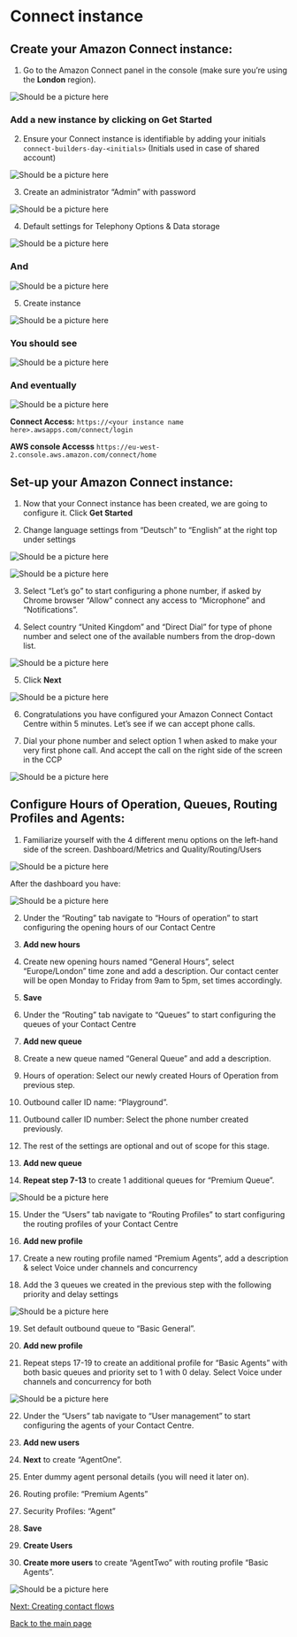 # Connect instance
## Create your Amazon Connect instance:

1. Go to the Amazon Connect panel in the console (make sure you’re using the **London** region).

![Should be a picture here](../pictures/picture-1.png)

### Add a new instance by clicking on **Get Started**

2. Ensure your Connect instance is identifiable by adding your initials `connect-builders-day-<initials>` (Initials used in case of shared account)

![Should be a picture here](../pictures/picture-2.png)

3. Create an administrator “Admin” with password

![Should be a picture here](../pictures/picture-3.png)

4. Default settings for Telephony Options & Data storage

![Should be a picture here](../pictures/picture-4.png)

### And

![Should be a picture here](../pictures/picture-5.png)

5. Create instance

![Should be a picture here](../pictures/picture-6.png)

### You should see

![Should be a picture here](../pictures/picture-7.png)

### And eventually

![Should be a picture here](../pictures/picture-8.png)

**Connect Access:**
`https://<your instance name here>.awsapps.com/connect/login`

**AWS console Accesss**
`https://eu-west-2.console.aws.amazon.com/connect/home`

## Set-up your Amazon Connect instance:

1. Now that your Connect instance has been created, we are going to configure it. Click **Get Started**

2. Change language settings from “Deutsch” to “English” at the right top under settings

![Should be a picture here](../pictures/picture-9.png)

![Should be a picture here](../pictures/picture-10.png)

3. Select “Let’s go” to start configuring a phone number, if asked by Chrome browser “Allow” connect any access to “Microphone” and “Notifications”.

4. Select country “United Kingdom” and “Direct Dial” for type of phone number and select one of the available numbers from the drop-down list.

![Should be a picture here](../pictures/picture-11.png)

5. Click **Next**

![Should be a picture here](../pictures/picture-12.png)

6. Congratulations you have configured your Amazon Connect Contact Centre within 5 minutes. Let’s see if we can accept phone calls.

7. Dial your phone number and select option 1 when asked to make your very first phone call. And accept the call on the right side of the screen in the CCP

![Should be a picture here](../pictures/picture-13.png)

## Configure Hours of Operation, Queues, Routing Profiles and Agents:

1. Familiarize yourself with the 4 different menu options on the left-hand side of the screen. Dashboard/Metrics and Quality/Routing/Users

![Should be a picture here](../pictures/picture-14.png)

After the dashboard you have:

![Should be a picture here](../pictures/picture-15.png)

2. Under the “Routing” tab navigate to “Hours of operation” to start configuring the opening hours of our Contact Centre

3. **Add new hours**

4. Create new opening hours named “General Hours”, select “Europe/London” time zone and add a description. Our contact center will be open Monday to Friday from 9am to 5pm, set times accordingly.

5. **Save**

6. Under the “Routing” tab navigate to “Queues” to start configuring the queues of your Contact Centre

7. **Add new queue**

8. Create a new queue named “General Queue” and add a description.

9. Hours of operation: Select our newly created Hours of Operation from previous step.

10. Outbound caller ID name: “Playground”.

11. Outbound caller ID number: Select the phone number created previously.

12.	The rest of the settings are optional and out of scope for this stage.

13.	**Add new queue**

14.	**Repeat step 7-13** to create 1 additional queues for “Premium Queue”.

![Should be a picture here](../pictures/picture-16.png)

15.	Under the “Users” tab navigate to “Routing Profiles” to start configuring the routing profiles of your Contact Centre

16. **Add new profile**

17. Create a new routing profile named “Premium Agents”, add a description & select Voice under channels and concurrency

18.	Add the 3 queues we created in the previous step with the following priority and delay settings

![Should be a picture here](../pictures/picture-17.png)

19.	Set default outbound queue to “Basic General”.

20.	**Add new profile**

21.	Repeat steps 17-19 to create an additional profile for “Basic Agents” with both basic queues and priority set to 1 with 0 delay. Select Voice under channels and concurrency for both

![Should be a picture here](../pictures/picture-18.png)

22.	Under the “Users” tab navigate to “User management” to start configuring the agents of your Contact Centre.

23.	**Add new users**

24.	**Next** to create “AgentOne”.

25.	Enter dummy agent personal details (you will need it later on).

26.	Routing profile: “Premium Agents”

27.	Security Profiles: “Agent”

28.	**Save**

29. **Create Users**

30.	**Create more users** to create “AgentTwo” with routing profile “Basic Agents”.

![Should be a picture here](../pictures/picture-19.png)

[Next: Creating contact flows](chapter-2.md)

[Back to the main page](../README.md)